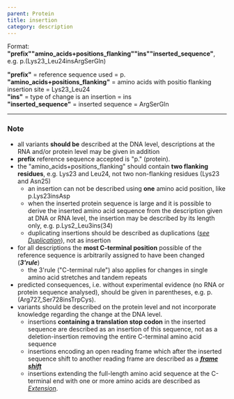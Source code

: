 ```yaml
---
parent: Protein
title: insertion
category: description
---
```


Format: **"prefix""amino_acids+positions_flanking""ins""inserted_sequence"**,  e.g. p.(Lys23\_Leu24insArgSerGln)

**"prefix"**  =  reference sequence used  =  p.<br>
**"amino_acids+positions_flanking"**  =  amino acids with positio flanking insertion site  =  Lys23\_Leu24<br>
**"ins"**  =  type of change is an insertion  =  ins<br> 
**"inserted_sequence"**  =  inserted sequence  =  ArgSerGln

---

### Note

*	all variants **should be** described at the DNA level, descriptions at the RNA and/or protein level may be given in addition
*	**prefix** reference sequence accepted is "p." (protein).
*	the "amino\_acids+positions\_flanking" should contain **two flanking residues**, e.g. Lys23 and Leu24, not two non-flanking residues (Lys23 and Asn25)
	*	an insertion can not be described using **one** amino acid position, like p.Lys23insAsp
	*	when the inserted protein sequence is large and it is possible to derive the inserted amino acid sequence from the description given at DNA or RNA level, the insertion may be described by its length only, e.g. p.Lys2\_Leu3ins(34)
	*	duplicating insertions should be described as duplications ([_see Duplication_](/recommendations/DNA/variant/duplication/)), not as insertion
*	for all descriptions the **most C-terminal position** possible of the reference sequence is arbitrarily assigned to have been changed (_**3'rule**_)
	*	the 3'rule ("C-terminal rule") also applies for changes in single amino acid stretches and tandem repeats
*	predicted consequences, i.e. without experimental evidence (no RNA or protein sequence analysed), should be given in parentheses, e.g. p.(Arg727\_Ser728insTrpCys).
*	variants should be described on the protein level and not incorporate knowledge regarding the change at the DNA level.
	*	insertions **containing a translation stop codon** in the inserted sequence are described as an insertion of this sequence, not as a deletion-insertion removing the entire C-terminal amino acid sequence
	*	insertions encoding an open reading frame which after the inserted sequence shift to another reading frame are described as a [_**frame shift**_](/recommendations/protein/variant/frameshift/)
	*	insertions extending the full-length amino acid sequence at the C-terminal end with one or more amino acids are described as [_Extension_](/recommendations/protein/variant/extension).
